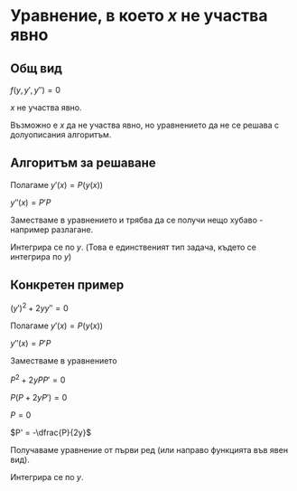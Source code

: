 # Уравнение, в което $x$ не участва явно

## Общ вид

$f(y, y', y'') = 0$

$x$ не участва явно.

Възможно е $x$ да не участва явно, но уравнението да не се решава с долуописания алгоритъм.

## Алгоритъм за решаване

Полагаме $y'(x) = P(y(x))$

$y''(x) = P'P$

Заместваме в уравнението и трябва да се получи нещо хубаво - например разлагане.

Интегрира се по $y$. (Това е единственият тип задача, където се интегрира по $y$)

## Конкретен пример

$(y')^2 + 2yy'' = 0$

Полагаме $y'(x) = P(y(x))$

$y''(x) = P'P$

Заместваме в уравнението

$P^2 + 2yPP' = 0$

$P(P + 2yP') = 0$

$P = 0$

$P' = -\dfrac{P}{2y}$

Получаваме уравнение от първи ред (или направо функцията във явен вид).

Интегрира се по $y$.